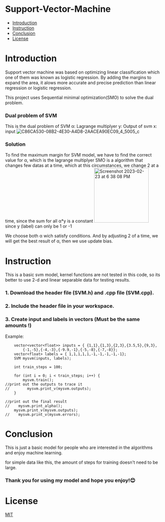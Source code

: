 # **Support-Vector-Machine**

* [Introduction](#Introduction)
* [Instruction](#Instruction)
* [Conclusion](#Conclusion)
* [License](#License)

# Introduction
Support vector machine was based on optimizing linear classification which one of them was known as logistic regression. By adding the margins to expand the area, it alows more accurate and precise prediction than linear regression or logistic regression.

This project uses Sequential minimal optimization(SMO) to solve the dual problem.

### Dual problem of SVM
This is the dual problem of SVM
 α: Lagrange multiplyer
 y: Output of svm
 x: input
![C86CA530-08B2-4E30-A4D8-2AACEA90EC09_4_5005_c](https://user-images.githubusercontent.com/87592678/221047075-b28b8efd-78c1-4234-aebd-96faaf852ce9.jpeg)

### Solution
To find the maximum margin for SVM model, we have to find the correct value for α, which is the lagrange multiplyer
SMO is a algorithm that changes few datas at a time, which at this circumstances, we change 2 at a time, since the sum for all α*y is a constant
<img width="177" alt="Screenshot 2023-02-23 at 6 38 08 PM" src="https://user-images.githubusercontent.com/87592678/221055844-187530bc-ee42-4989-b49a-a416dcbfb5a4.png">
since y (label) can only be 1 or -1

We choose both α wich satisfy conditions.
And by adjusting 2 of a time, we will get the best result of α, then we use update bias.

# Instruction
This is a basic svm model, kernel functions are not tested in this code, so its better to use 2-d and linear separable data for testing results.

### 1. Download the header file (SVM.h) and .cpp file (SVM.cpp).
### 2. Include the header file in your workspace.
### 3. Create input and labels in vectors (Must be the same amounts !)

Example:
```
    vector<vector<float>> inputs = { {1,1},{1,3},{2,3},{3.5,5},{9,3},
        {-1,-5},{-4,-3},{-9.9,-1},{-5,-8},{-7,-8}};
    vector<float> labels = { 1,1,1,1,1,-1,-1,-1,-1,-1};
    SVM mysvm(inputs, labels);
    
    int train_steps = 100;

    for (int i = 0; i < train_steps; i++) {
        mysvm.train();
//print out the outputs to trace it
//        mysvm.print_v(mysvm.outputs);
    }
    
//print out the final result
//    mysvm.print_alpha();
    mysvm.print_v(mysvm.outputs);
//    mysvm.print_v(mysvm.errors);
```
# Conclusion
This is just a basic model for people who are interested in the algorithms and enjoy machine learning.

for simple data like this, the amount of steps for training doesn't need to be large.

### Thank you for using my model and hope you enjoy!:blush:	

# License
[MIT](https://github.com/AllenChienXXX/SVM-SMO/blob/main/LICENSE.txt)
